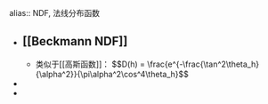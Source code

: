 alias:: NDF, 法线分布函数

- ## [[Beckmann NDF]]
	- 类似于[[高斯函数]]：
	  $$D(h) = \frac{e^{-\frac{\tan^2\theta_h}{\alpha^2}}{\pi\alpha^2\cos^4\theta_h}$$
-
-